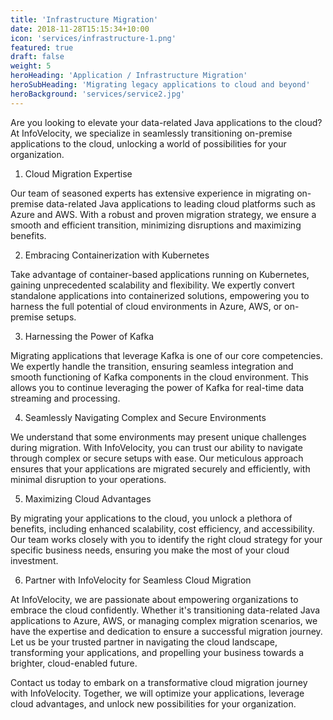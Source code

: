 ```yaml
---
title: 'Infrastructure Migration'
date: 2018-11-28T15:15:34+10:00
icon: 'services/infrastructure-1.png'
featured: true
draft: false
weight: 5
heroHeading: 'Application / Infrastructure Migration'
heroSubHeading: 'Migrating legacy applications to cloud and beyond'
heroBackground: 'services/service2.jpg'
---
```


Are you looking to elevate your data-related Java applications to the cloud? At InfoVelocity, we specialize in seamlessly transitioning on-premise applications to the cloud, unlocking a world of possibilities for your organization.

1. Cloud Migration Expertise

Our team of seasoned experts has extensive experience in migrating on-premise data-related Java applications to leading cloud platforms such as Azure and AWS. With a robust and proven migration strategy, we ensure a smooth and efficient transition, minimizing disruptions and maximizing benefits.

2. Embracing Containerization with Kubernetes

Take advantage of container-based applications running on Kubernetes, gaining unprecedented scalability and flexibility. We expertly convert standalone applications into containerized solutions, empowering you to harness the full potential of cloud environments in Azure, AWS, or on-premise setups.

3. Harnessing the Power of Kafka

Migrating applications that leverage Kafka is one of our core competencies. We expertly handle the transition, ensuring seamless integration and smooth functioning of Kafka components in the cloud environment. This allows you to continue leveraging the power of Kafka for real-time data streaming and processing.

4. Seamlessly Navigating Complex and Secure Environments

We understand that some environments may present unique challenges during migration. With InfoVelocity, you can trust our ability to navigate through complex or secure setups with ease. Our meticulous approach ensures that your applications are migrated securely and efficiently, with minimal disruption to your operations.

5. Maximizing Cloud Advantages

By migrating your applications to the cloud, you unlock a plethora of benefits, including enhanced scalability, cost efficiency, and accessibility. Our team works closely with you to identify the right cloud strategy for your specific business needs, ensuring you make the most of your cloud investment.

6. Partner with InfoVelocity for Seamless Cloud Migration

At InfoVelocity, we are passionate about empowering organizations to embrace the cloud confidently. Whether it's transitioning data-related Java applications to Azure, AWS, or managing complex migration scenarios, we have the expertise and dedication to ensure a successful migration journey. Let us be your trusted partner in navigating the cloud landscape, transforming your applications, and propelling your business towards a brighter, cloud-enabled future.

Contact us today to embark on a transformative cloud migration journey with InfoVelocity. Together, we will optimize your applications, leverage cloud advantages, and unlock new possibilities for your organization.